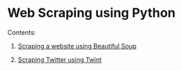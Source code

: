 # Web Scraping using Python

Contents:

1. [Scraping a website using Beautiful Soup](https://github.com/SaikatPhys/Python-Web-Scraping/blob/main/Web-scraping.ipynb)

2. [Scraping Twitter using Twint](https://github.com/SaikatPhys/Python-Web-Scraping/blob/main/twitter-scraping-using-twint.ipynb)



